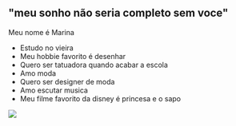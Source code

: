 ## "meu sonho não seria completo sem voce"

Meu nome é Marina

- Estudo no vieira
- Meu hobbie favorito é desenhar
- Quero ser tatuadora quando acabar a escola
- Amo moda
- Quero ser designer de moda
- Amo escutar musica
- Meu filme favorito da disney é princesa e o sapo



![](https://64.media.tumblr.com/tumblr_lohtyaIiAK1qknazho1_500.gif)
